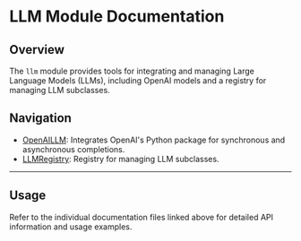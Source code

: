 # LLM Module Documentation

## Overview

The `llm` module provides tools for integrating and managing Large Language Models (LLMs), including OpenAI models and a registry for managing LLM subclasses.

## Navigation

- [OpenAILLM](openai_llm.md): Integrates OpenAI's Python package for synchronous and asynchronous completions.
- [LLMRegistry](registry.md): Registry for managing LLM subclasses.

---

## Usage

Refer to the individual documentation files linked above for detailed API information and usage examples.
